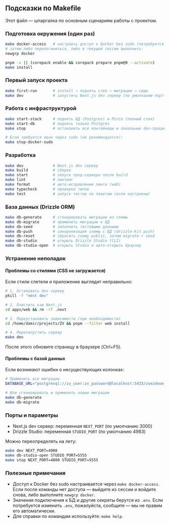 ## Подсказки по Makefile

Этот файл — шпаргалка по основным сценариям работы с проектом.

### Подготовка окружения (один раз)
```bash
make docker-access   # настроить доступ к Docker без sudo (потребуется пароль)
# затем либо перелогиниться, либо в текущей сессии выполнить:
newgrp docker

pnpm -v || (corepack enable && corepack prepare pnpm@9 --activate)
make install
```

### Первый запуск проекта
```bash
make first-run       # install → поднять стек → миграции → сиды
make dev             # запустить Next.js dev сервер (по умолчанию порт 3000)
```

### Работа с инфраструктурой
```bash
make start-stack     # поднять БД (Postgres) и Minio (полный стек)
make start-db        # поднять только Postgres
make stop            # остановить все контейнеры и локальные dev-процессы

# Если требуется явно через sudo (не рекомендуется):
make stop-docker-sudo
```

### Разработка
```bash
make dev             # Next.js dev сервер
make build           # сборка
make start           # запуск прод-сервера после build
make lint            # линтинг
make format          # авто-исправление линта (web)
make typecheck       # проверка типов
make test            # запуск тестов по пакетам (если настроены)
```

### База данных (Drizzle ORM)
```bash
make db-generate     # сгенерировать миграции из схемы
make db-migrate      # применить миграции к БД
make db-seed         # заполнить тестовыми данными
make db-push         # синхронизация схемы с БД (drizzle-kit push)
make db-reset        # сбросить схему public, затем migrate + seed
make db-studio       # открыть Drizzle Studio (CLI)
make db-studio-open  # открыть Studio и авто-открыть браузер
```

### Устранение неполадок

#### Проблемы со стилями (CSS не загружается)
Если стили слетели и приложение выглядит неправильно:
```bash
# 1. Остановить dev сервер
pkill -f "next dev"

# 2. Очистить кэш Next.js
cd apps/web && rm -rf .next

# 3. Переустановить зависимости (при необходимости)
cd /home/damir/projects/ZV && pnpm --filter web install

# 4. Перезапустить сервер
make dev
```

После этого обновите страницу в браузере (Ctrl+F5).

#### Проблемы с базой данных
Если возникают ошибки о несуществующих колонках:
```bash
# Применить все миграции
DATABASE_URL="postgresql://zv_user:zv_password@localhost:5433/zvezdnoe_vereteno" make db-migrate

# Или сгенерировать и применить новые миграции
make db-generate
make db-migrate
```

### Порты и параметры
- Next.js dev сервер: переменная `NEXT_PORT` (по умолчанию 3000)
- Drizzle Studio: переменная `STUDIO_PORT` (по умолчанию 4983)

Можно переопределять на лету:
```bash
make dev NEXT_PORT=4000
make db-studio-open STUDIO_PORT=5555
make stop NEXT_PORT=4000 STUDIO_PORT=5555
```

### Полезные примечания
- Доступ к Docker без sudo настраивается через `make docker-access`. Если после команды нет доступа — выйдите из сессии и войдите снова, либо выполните `newgrp docker`.
- Значения подключения к БД и другие секреты берутся из `.env`. Если потребуется изменить `.env`, пожалуйста, сообщите — мы не правим его автоматически.
- Для справки по командам используйте: `make help`.


